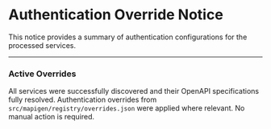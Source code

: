 # Authentication Override Notice

This notice provides a summary of authentication configurations for the processed services.

---

### Active Overrides

All services were successfully discovered and their OpenAPI specifications fully resolved. Authentication overrides from `src/mapigen/registry/overrides.json` were applied where relevant. No manual action is required.


